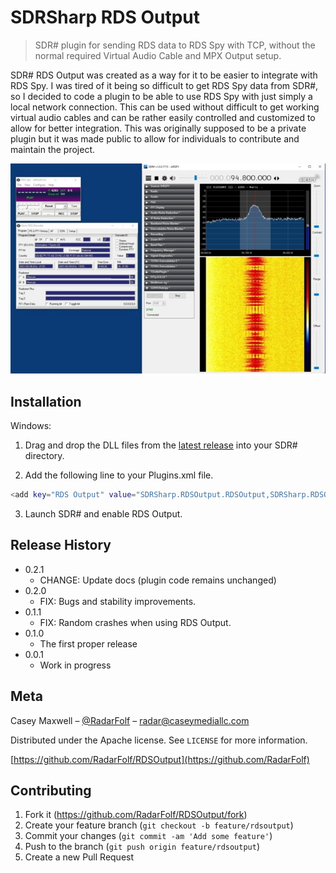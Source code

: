 # SDRSharp RDS Output
> SDR# plugin for sending RDS data to RDS Spy with TCP, without the normal required Virtual Audio Cable and MPX Output setup.

SDR# RDS Output was created as a way for it to be easier to integrate with RDS Spy. I was tired of it being so difficult to get RDS Spy data from SDR#,
so I decided to code a plugin to be able to use RDS Spy with just simply a local network connection. This can be used without difficult to get working
virtual audio cables and can be rather easily controlled and customized to allow for better integration. This was originally supposed to be a private plugin
but it was made public to allow for individuals to contribute and maintain the project.

![](header.png)

## Installation

Windows:

1) Drag and drop the DLL files from the [latest release](https://github.com/RadarFolf/RDSOutput/releases) into your SDR# directory.

2) Add the following line to your Plugins.xml file.

```sh
<add key="RDS Output" value="SDRSharp.RDSOutput.RDSOutput,SDRSharp.RDSOutput" />
```

3) Launch SDR# and enable RDS Output.

## Release History

* 0.2.1
    * CHANGE: Update docs (plugin code remains unchanged)
* 0.2.0
    * FIX: Bugs and stability improvements.
* 0.1.1
    * FIX: Random crashes when using RDS Output.
* 0.1.0
    * The first proper release
* 0.0.1
    * Work in progress

## Meta

Casey Maxwell – [@RadarFolf](https://twitter.com/RadarFolf) – radar@caseymediallc.com

Distributed under the Apache license. See ``LICENSE`` for more information.

[https://github.com/RadarFolf/RDSOutput](https://github.com/RadarFolf)

## Contributing

1. Fork it (<https://github.com/RadarFolf/RDSOutput/fork>)
2. Create your feature branch (`git checkout -b feature/rdsoutput`)
3. Commit your changes (`git commit -am 'Add some feature'`)
4. Push to the branch (`git push origin feature/rdsoutput`)
5. Create a new Pull Request

<!-- Markdown link & img dfn's -->
[wiki]: https://github.com/RadarFolf/RDSOutput/wiki
